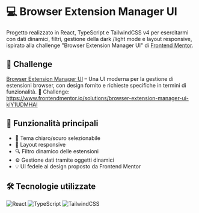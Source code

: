 # 💻 Browser Extension Manager UI

Progetto realizzato in React, TypeScript e TailwindCSS v4 per esercitarmi con dati dinamici, filtri, gestione della dark /light mode e layout responsive, ispirato alla challenge "Browser Extension Manager UI" di [Frontend Mentor](https://www.frontendmentor.io/).

## 📌 Challenge

[Browser Extension Manager UI](https://www.frontendmentor.io/challenges/browser-extension-manager-ui-yNZnOfsMAp) – Una UI moderna per la gestione di estensioni browser, con design fornito e richieste specifiche in termini di funzionalità. 🔗 Challenge: https://www.frontendmentor.io/solutions/browser-extension-manager-ui-klY1UDMHAI

## 🚀 Funzionalità principali

- 🎨 Tema chiaro/scuro selezionabile
- 📱 Layout responsive
- 🔍 Filtro dinamico delle estensioni
- ⚙️ Gestione dati tramite oggetti dinamici
- 💡 UI fedele al design proposto da Frontend Mentor

## 🛠️ Tecnologie utilizzate

![React](https://img.shields.io/badge/react-%2320232a.svg?style=for-the-badge&logo=react&logoColor=%2361DAFB)
![TypeScript](https://img.shields.io/badge/typescript-%23007ACC.svg?style=for-the-badge&logo=typescript&logoColor=white)
![TailwindCSS](https://img.shields.io/badge/tailwindcss-%2338B2AC.svg?style=for-the-badge&logo=tailwind-css&logoColor=white)
